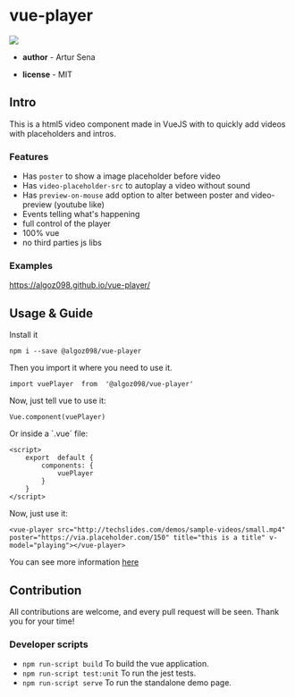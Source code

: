 
# vue-player

![](ss.png)

 -  **author** - Artur Sena

-  **license** - MIT

  

## Intro

This is a html5 video component made in VueJS with to quickly add videos with placeholders and intros.

### Features
- Has `poster` to show a image placeholder before video
- Has `video-placeholder-src` to autoplay a video without sound
- Has `preview-on-mouse` add option to alter between poster and video-preview (youtube like)
- Events telling what's happening
- full control of the player
- 100% vue
- no third parties js libs
  
### Examples
https://algoz098.github.io/vue-player/

## Usage & Guide

Install it
```
npm i --save @algoz098/vue-player
```

Then you import it where you need to use it.
```
import vuePlayer  from  '@algoz098/vue-player'
```
Now, just tell vue to use it:
```
Vue.component(vuePlayer)
```
Or inside a ´.vue´ file:
```
<script>
	export  default {
		components: {
			vuePlayer
		}
	}
</script>
```
Now, just use it:
```
<vue-player src="http://techslides.com/demos/sample-videos/small.mp4" poster="https://via.placeholder.com/150" title="this is a title" v-model="playing"></vue-player>
```
  You can see more information [here](https://github.com/algoz098/vue-player/blob/master/PLAYER.md)
  

## Contribution
All contributions are welcome, and every pull request will be seen. Thank you for your time!

### Developer scripts

* `npm run-script build` To build the vue application.
* `npm run-script test:unit` To run the jest tests.
* `npm run-script serve` To run the standalone demo page.